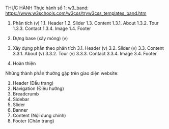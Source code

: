 THỰC HÀNH
Thực hành số 1:
w3_band: https://www.w3schools.com/w3css/tryw3css_templates_band.htm
 
1. Phân tích (v)
    1.1. Header 
    1.2. Slider
    1.3. Content
        1.3.1. About
        1.3.2. Tour
        1.3.3. Contact
        1.3.4. Image
    1.4. Footer

2. Dựng base (xây móng) (v)

3. Xây dựng phần theo phân tích
    3.1. Header  (v)
    3.2. Slider (v)
    3.3. Content
        3.3.1. About (v)
        3.3.2. Tour (v)
        3.3.3. Contact
        3.3.4. Image
    3.4. Footer

4. Hoàn thiện



Những thành phần thường gặp trên giao diện website:
1. Header (Đầu trang)
2. Navigation (Điều hướng)
3. Breadcrumb
4. Sidebar
5. Slider
6. Banner
7. Content (Nội dung chính)
8. Footer (Chân trang)